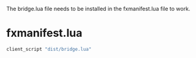The bridge.lua file needs to be installed in the fxmanifest.lua file to work.

# fxmanifest.lua
```lua
client_script "dist/bridge.lua"
```
